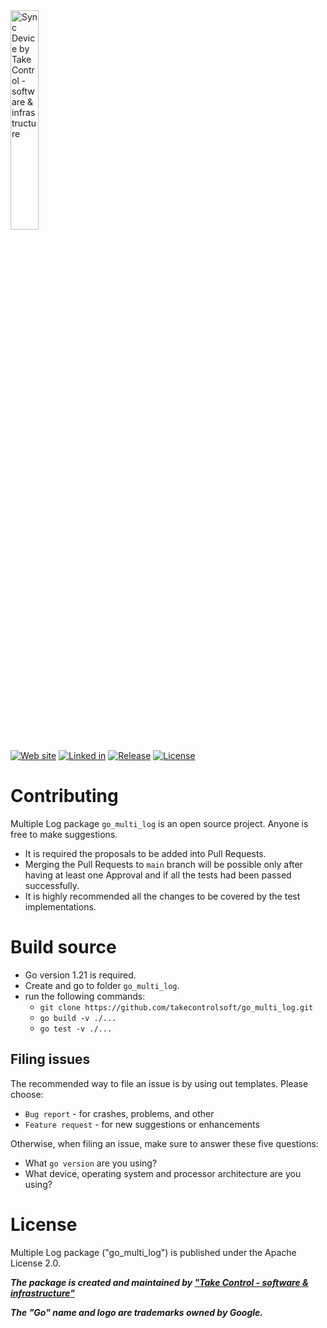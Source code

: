 

<img src="https://takecontrolsoft.eu/wp-content/uploads/2023/11/TakeControlTransparentGreenLogo-1.png" alt="Sync Device by Take Control - software & infrastructure" width="30%">

[![Web site](https://img.shields.io/badge/Web_site-takecontrolsoft.eu-pink)](https://takecontrolsoft.eu/)
[![Linked in](https://img.shields.io/badge/Linked_In-page-blue)](https://www.linkedin.com/company/take-control-si/)
[![Release](https://img.shields.io/github/v/release/takecontrolsoft/go_multi_log.svg)](https://github.com/takecontrolsoft/go_multi_log/releases/latest)
[![License](https://img.shields.io/badge/License-Apache-purple)](https://www.apache.org/licenses/LICENSE-2.0)

# Contributing

Multiple Log package `go_multi_log` is an open source project. Anyone is free to make suggestions. 
* It is required the proposals to be added into Pull Requests. 
* Merging the Pull Requests to `main` branch will be possible only after having at least one Approval and if all the tests had been passed successfully. 
* It is highly recommended all the changes to be covered by the test implementations.

# Build source
* Go version 1.21 is required.
* Create and go to folder `go_multi_log`.
* run the following commands:
    * `git clone https://github.com/takecontrolsoft/go_multi_log.git`
    * `go build -v ./...`
    * `go test -v ./...`

## Filing issues

The recommended way to file an issue is by using out templates. Please choose:
* `Bug report` - for crashes, problems, and other
* `Feature request` - for new suggestions or enhancements

Otherwise, when filing an issue, make sure to answer these five questions:

* What `go version` are you using?
* What device, operating system and processor architecture are you using?

# License
Multiple Log package ("go_multi_log") is published under the Apache License 2.0.

***The package is created and maintained by **["Take Control - software & infrastructure"](https://takecontrolsoft.eu/)*****

***The "Go" name and logo are trademarks owned by Google.***